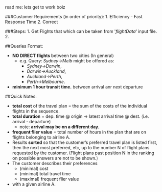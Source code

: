 read me:
lets get to work boiz


###Customer Requirements (in order of priority):
	1. Efficiency - Fast Response Time
	2. Correct


###Steps:
	1. Get Flights that which can be taken from '*flightData*' input file.
	2. 


##Queries Format:
 - **NO DIRECT flights** between two cities (In general)
   - e.g. Query: *Sydney->Melb* might be offered as: 
      - *Sydney->Darwin*,
      - *Darwin->Auckland*,
      - *Auckland->Perth*, 
      - *Perth->Melbourne*.
 - **minimum 1 hour transit time.** between arrival anr next departure
 



##Quick Notes:
 - **total cost** of the travel plan = the sum of the costs of the individual flights in the sequence.
 - **total duration** = dep. time @ origin -> latest arrival time @ dest. (i.e. arrival - departure)
   - note: **arrival may be on a different day**.
 - **frequent flier value** = total number of hours in the plan that are on flights belonging to airline A.
 - Results **sorted** so that the customer’s preferred travel plan is listed first, then the next most preferred, etc, up to the number N of flight plans requested by the customer. (Flight plans past position N in the ranking on possible answers are not to be shown.) 
 - The customer describes their preferences 
   - (minimal) cost
   - (minimal) total travel time 
   - (maximal) frequent flier value 
- with a given airline A.
